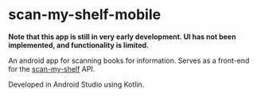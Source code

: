 # scan-my-shelf-mobile

**Note that this app is still in very early development. UI has not been implemented, and functionality is limited.**


An android app for scanning books for information. Serves as a front-end for the [scan-my-shelf](https://github.com/befunger/scan-my-shelf) API.

Developed in Android Studio using Kotlin.
